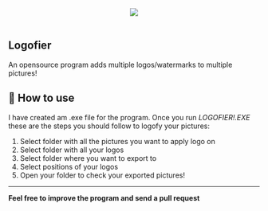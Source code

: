 <div align="center">
    <img src="https://skillicons.dev/icons?i=python" />
<br>
</div>

<br/>

## Logofier
An opensource program adds multiple logos/watermarks to multiple pictures!

## 🤔 How to use

I have created am .exe file for the program. Once you run *LOGOFIER!.EXE* these are the steps you should follow to logofy your pictures:

1. Select folder with all the pictures you want to apply logo on
2. Select folder with all your logos
3. Select folder where you want to export to
4. Select positions of your logos
5. Open your folder to check your exported pictures!

------------

**Feel free to improve the program and send a pull request**
